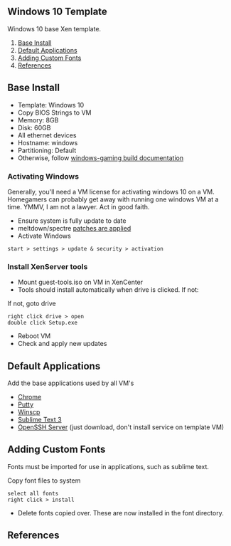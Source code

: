 Windows 10 Template
-------------------
Windows 10 base Xen template.

1. [Base Install](#base-install)
1. [Default Applications](#default-applications)
1. [Adding Custom Fonts](#adding-custom-fonts)
1. [References](#references)

Base Install
------------
* Template: Windows 10
* Copy BIOS Strings to VM
* Memory: 8GB
* Disk: 60GB
* All ethernet devices
* Hostname: windows
* Partitioning: Default
* Otherwise, follow [windows-gaming build documentation][1]

### Activating Windows
Generally, you'll need a VM license for activating windows 10 on a VM.
Homegamers can probably get away with running one windows VM at a time. YMMV, I
am not a lawyer. Act in good faith.

* Ensure system is fully update to date
* meltdown/spectre [patches are applied][2]
* Activate Windows

```
start > settings > update & security > activation
```

### Install XenServer tools
* Mount guest-tools.iso on VM in XenCenter
* Tools should install automatically when drive is clicked. If not:

If not, goto drive
```
right click drive > open
double click Setup.exe
```

* Reboot VM
* Check and apply new updates

Default Applications
--------------------
Add the base applications used by all VM's

* [Chrome](https://www.google.com/chrome/)
* [Putty](https://www.chiark.greenend.org.uk/~sgtatham/putty/latest.html)
* [Winscp](https://winscp.net/eng/download.php)
* [Sublime Text 3](https://www.sublimetext.com/3)
* [OpenSSH Server][3] (just download, don't install service on template VM)

Adding Custom Fonts
-------------------
Fonts must be imported for use in applications, such as sublime text.

Copy font files to system
```
select all fonts
right click > install
```

* Delete fonts copied over. These are now installed in the font directory.

References
----------
[1]: ../../windows-gaming.md
[2]: ../../windows-gaming.md#securing-windows-installation
[3]: ../../windows-gaming.md#enabling-ssh-access